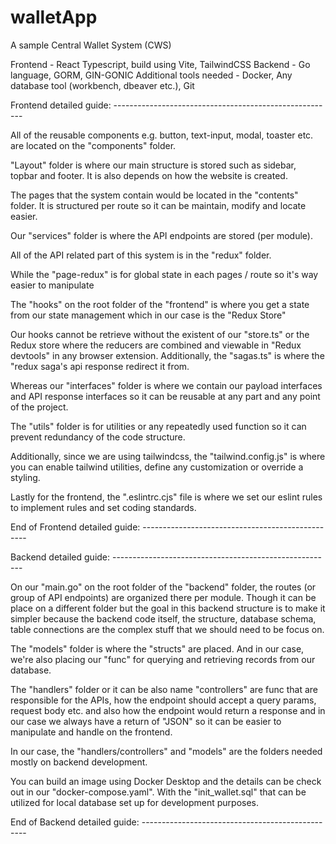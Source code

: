 # walletApp
A sample Central Wallet System (CWS)

Frontend - React Typescript, build using Vite, TailwindCSS
Backend - Go language, GORM, GIN-GONIC
Additional tools needed - Docker, Any database tool (workbench, dbeaver etc.), Git


Frontend detailed guide: -------------------------------------------------------

All of the reusable components e.g. button, text-input, modal, toaster etc. are located on the "components" folder.

"Layout" folder is where our main structure is stored such as sidebar, topbar and footer. It is also depends on how the website is created.

The pages that the system contain would be located in the "contents" folder. It is structured per route so it can be maintain, modify and locate easier. 

Our "services" folder is where the API endpoints are stored (per module).

All of the API related part of this system is in the "redux" folder. 

While the "page-redux" is for global state in each pages / route so it's way easier to manipulate 

The "hooks" on the root folder of the "frontend" is where you get a state from our state management which in our case is the "Redux Store"

Our hooks cannot be retrieve without the existent of our "store.ts" or the Redux store where the reducers are combined and viewable in "Redux devtools" in any browser extension. Additionally, the "sagas.ts" is where the "redux saga's api response redirect it from.

Whereas our "interfaces" folder is where we contain our payload interfaces and API response interfaces so it can be reusable at any part and any point of the project.

The "utils" folder is for utilities or any repeatedly used function so it can prevent redundancy of the code structure.

Additionally, since we are using tailwindcss, the "tailwind.config.js" is where you can enable tailwind utilities, define any customization or override a styling.

Lastly for the frontend, the ".eslintrc.cjs" file is where we set our eslint rules to implement rules and set coding standards.

End of Frontend detailed guide: -------------------------------------------------


Backend detailed guide: -------------------------------------------------------

On our "main.go" on the root folder of the "backend" folder, the routes (or group of API endpoints) are organized there per module. Though it can be place on a different folder but the goal in this backend structure is to make it simpler because the backend code itself, the structure, database schema, table connections are the complex stuff that we should need to be focus on.

The "models" folder is where the "structs" are placed. And in our case, we're also placing our "func" for querying and retrieving records from our database.

The "handlers" folder or it can be also name "controllers" are func that are responsible for the APIs, how the endpoint should accept a query params, request body etc. and also how the endpoint would return a response and in our case we always have a return of "JSON" so it can be easier to manipulate and handle on the frontend.

In  our case, the "handlers/controllers" and "models" are the folders needed mostly on backend development.

You can build an image using Docker Desktop and the details can be check out in our "docker-compose.yaml". With the "init_wallet.sql" that can be utilized for local database set up for development purposes.

End of Backend detailed guide: -------------------------------------------------